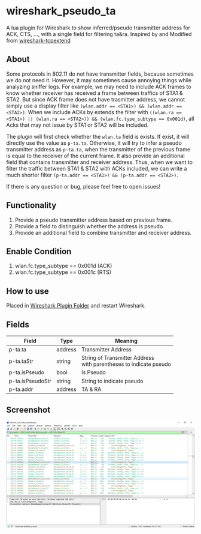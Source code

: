 # wireshark_pseudo_ta
A lua plugin for Wireshark to show inferred/pseudo transmitter address for ACK, CTS, ..., with a single field for filtering ta&amp;ra.
Inspired by and Modified from [wireshark-tcpextend](https://github.com/gaddman/wireshark-tcpextend)

## About
Some protocols in 802.11 do not have transmitter fields, because sometimes we do not need it. However, it may sometimes cause annoying things while analyzing sniffer logs. For example, we may need to include ACK frames to know whether receiver has received a frame between traffics of STA1 & STA2. But since ACK frame does not have trasmitter address, we cannot simply use a display filter like `(wlan.addr == <STA1>) && (wlan.addr == <STA2>)`. When we include ACKs by extends the filter with `((wlan.ra == <STA1>) || (wlan.ra == <STA2>)) && (wlan.fc.type_subtype == 0x001d)`, all Acks that may not issue by STA1 or STA2 will be included.

The plugin will first check whether the `wlan.ta` field is exists. If exist, it will directly use the value as `p-ta.ta`. Otherwise, it will try to infer a pseudo transmitter address as `p-ta.ta`, when the transmitter of the previous frame is equal to the receiver of the current frame. It also provide an additional field that contains transmitter and receiver address. Thus, when we want to filter the traffic between STA1 & STA2 with ACKs included, we can write a much shorter filter `(p-ta.addr == <STA1>) && (p-ta.addr == <STA2>)`.

If there is any question or bug, please feel free to open issues!

## Functionality
1. Provide a pseudo transmitter address based on previous frame.
2. Provide a field to distinguish whether the address is pseudo.
3. Provide an additional field to combine transmitter and receiver address.

## Enable Condition
1. wlan.fc.type_subtype == 0x001d (ACK)
2. wlan.fc.type_subtype == 0x001c (RTS)

## How to use
Placed in [Wireshark Plugin Folder](https://www.wireshark.org/docs/wsug_html_chunked/ChPluginFolders.html) and restart Wireshark.

## Fields
| Field            | Type    | Meaning                                                                |
|------------------|---------|------------------------------------------------------------------------|
| p-ta.ta          | address | Transmitter Address                                                    |
| p-ta.taStr       | string  | String of Transmitter Address <br> with parentheses to indicate pseudo |
| p-ta.isPseudo    | bool    | Is Pseudo                                                              |
| p-ta.isPseudoStr | string  | String to indicate pseudo                                              |
| p-ta.addr        | address | TA & RA                                                                |

## Screenshot

![Screenshot](screenshot.png)